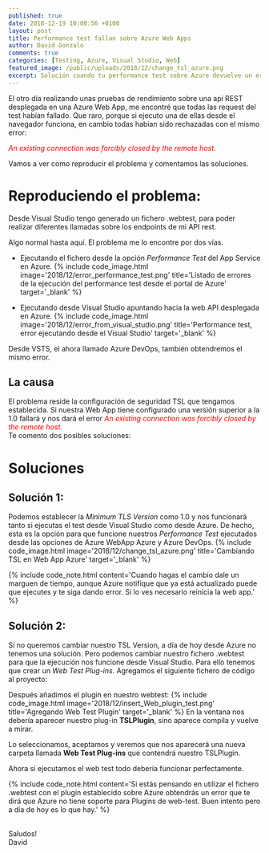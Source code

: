 ```yaml
---
published: true
date: 2018-12-19 10:00:56 +0100
layout: post
title: Performance test fallan sobre Azure Web Apps
author: David Gonzalo
comments: true
categories: [Testing, Azure, Visual Studio, Web]
featured_image: /public/uploads/2018/12/change_tsl_azure.png
excerpt: Solución cuando tu performance test sobre Azure devuelve un error "connection was forcibly closed by the remote host"
---
```

El otro día realizando unas pruebas de rendimiento sobre una api REST desplegada en una Azure Web App, me encontré que todas las request del test habían fallado. Que raro, porque si ejecuto una de ellas desde el navegador funciona, en cambio todas habian sido rechazadas con el mismo error: 

<span style="color:red">*An existing connection was forcibly closed by the remote host.*</span>
 
Vamos a ver como reproducir el problema y comentamos las soluciones.
<!--break-->
# Reproduciendo el problema:
Desde Visual Studio tengo generado un fichero .webtest, para poder realizar diferentes llamadas sobre los endpoints de mi API rest. 

Algo normal hasta aquí. El problema me lo encontre por dos vías.

- Ejecutando el fichero desde la opción *Performance Test* del App Service en  Azure.
{% include code_image.html 
image='2018/12/error_performance_test.png'
title='Listado de errores de la ejecución del performance test desde el portal de Azure'
target='_blank'
%}

- Ejecutando desde Visual Studio apuntando hacia la web API desplegada en Azure.
{% include code_image.html 
image='2018/12/error_from_visual_studio.png'
title='Performance test, error ejecutando desde el Visual Studio'
target='_blank'
%}


Desde VSTS, el ahora llamado Azure DevOps, también obtendremos el mismo error.

## La causa
El problema reside la configuración de seguridad TSL que tengamos establecida. Si nuestra Web App tiene configurado una versión superior a la 1.0 fallará y nos dará el error <span style="color:red">*An existing connection was forcibly closed by the remote host.*</span>
<br/>Te comento dos posibles soluciones:

# Soluciones
## Solución 1:
Podemos establecer la *Minimum TLS Version* como 1.0 y nos funcionará tanto si ejecutas el test desde Visual Studio como desde Azure. De hecho, esta es la opción para que funcione nuestros *Performance Test* ejecutados desde las opciones de Azure WebApp Azure y Azure DevOps.
{% include code_image.html 
image='2018/12/change_tsl_azure.png'
title='Cambiando TSL en Web App Azure'
target='_blank'
%}

{% include code_note.html 
content='Cuando hagas el cambio dale un marguen de tiempo, aunque Azure notifique que ya está actualizado puede que ejecutes y te siga dando error. Si lo ves necesario reinicia la web app.'
%}

## Solución 2:
Si no queremos cambiar nuestro TSL Version, a día de hoy desde Azure no tenemos una solución. Pero podemos cambiar nuestro fichero .webtest para que la ejecución nos funcione desde Visual Studio.
Para ello tenemos que crear un *Web Test Plug-ins*. Agregamos el siguiente fichero de código al proyecto:
<script src="https://gist.github.com/dagope/a8063404874411314bc7c1f874d01b7d.js"></script>

Después añadimos el plugin en nuestro webtest:
{% include code_image.html 
image='2018/12/insert_Web_plugin_test.png'
title='Agregando Web Test Plugin'
target='_blank'
%}
En la ventana nos debería aparecer nuestro plug-in **TSLPlugin**, sino aparece compila y vuelve a mirar.


Lo seleccionamos, aceptamos y veremos que nos aparecerá una nueva carpeta llamada **Web Test Plug-ins** que contendrá nuestro TSLPlugin.

Ahora si ejecutamos el web test todo debería funcionar perfectamente.

{% include code_note.html 
content='Si estás pensando en utilizar el fichero .webtest con el plugin establecido sobre Azure obtendrás un error que te dirá que Azure no tiene soporte para Plugins de web-test. Buen intento pero a día de hoy es lo que hay.' 
%}


<br/>Saludos!
<br/>David